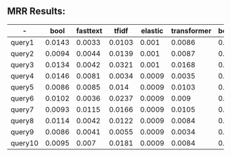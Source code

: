 ## MRR Results:

 -|bool|fasttext|tfidf|elastic|transformer|bool_expanded|fasttext_expanded|tfidf_expanded|transformer_expanded|elastic_expanded
--- | --- | --- | --- |--- |--- |--- |--- |--- |--- |---
query1|0.0143|0.0033|0.0103|0.001|0.0086|0.0191|0.0101|0.0099|0.0116|0.0138
query2|0.0094|0.0044|0.0139|0.001|0.0087|0.0204|0.0096|0.0118|0.0085|0.0139
query3|0.0134|0.0042|0.0321|0.001|0.0168|0.0238|0.0103|0.0146|0.0072|0.0153
query4|0.0146|0.0081|0.0034|0.0009|0.0035|0.0195|0.0084|0.011|0.0085|0.0125
query5|0.0086|0.0085|0.014|0.0009|0.0103|0.0214|0.0115|0.0115|0.0104|0.015
query6|0.0102|0.0036|0.0237|0.0009|0.009|0.0234|0.0132|0.0162|0.0115|0.0149
query7|0.0093|0.0115|0.0166|0.0009|0.0105|0.0213|0.0136|0.0131|0.0088|0.0148
query8|0.0114|0.0042|0.0122|0.0009|0.0084|0.0167|0.0084|0.0104|0.0029|0.0107
query9|0.0086|0.0041|0.0055|0.0009|0.0034|0.017|0.0076|0.0094|0.0028|0.0106
query10|0.0095|0.007|0.0181|0.0009|0.0084|0.0217|0.0145|0.0135|0.0114|0.0154
